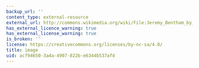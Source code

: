 ```yaml
---
backup_url: ''
content_type: external-resource
external_url: http://commons.wikimedia.org/wiki/File:Jeremy_Bentham_by_Henry_William_Pickersgill_detail.jpg
has_external_licence_warning: true
has_external_license_warning: true
is_broken: ''
license: https://creativecommons.org/licenses/by-nc-sa/4.0/
title: image
uid: acf94650-3a4a-4907-822b-e6344b537afd
---
```

